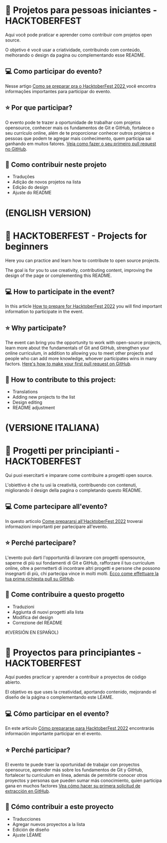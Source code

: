 # 🎃 Projetos para pessoas iniciantes - HACKTOBERFEST
Aqui você pode praticar e aprender como contribuir com projetos open source.

O objetivo é você usar a criatividade, contribuindo com conteúdo, melhorando o design da pagina ou complementando esse README.

## 💻 Como participar do evento?
Nesse artigo [Como se preparar pra o HacktoberFest 2022 ](https://dev.to/github/como-se-preparar-pra-o-hacktoberfest-2022-27ln) você encontra informações importantes para participar do evento.

## ⭐ Por que participar? 
O evento pode te trazer a oportunidade de trabalhar com projetos opensource, conhecer mais os fundamentos de Git e GitHub, fortalece o seu currículo online, além de te proporcionar conhecer outros projetos e pessoas que podem te agregar mais conhecimento, quem participa sai ganhando em muitos fatores.
[Veja como fazer o seu primeiro pull request no GitHub](https://www.youtube.com/watch?v=Du04jBWrv4A).

## 🎨 Como contribuir neste projeto
- Traduções
- Adição de novos projetos na lista
- Edição do design
- Ajuste do README

# (ENGLISH VERSION)
# 🎃 HACKTOBERFEST - Projects for beginners

Here you can practice and learn how to contribute to open source projects.

The goal is for you to use creativity, contributing content, improving the design of the page or complementing this README.

## 💻 How to participate in the event?

In this article [How to prepare for HacktoberFest 2022](https://dev.to/github/como-se-preparar-pra-o-hacktoberfest-2022-27ln) you will find important information to participate in the event.

## ⭐ Why participate?

The event can bring you the opportunity to work with open-source projects, learn more about the fundamentals of Git and GitHub, strengthen your online curriculum, in addition to allowing you to meet other projects and people who can add more knowledge, whoever participates wins in many factors. [Here's how to make your first pull request on GitHub](https://www.youtube.com/watch?v=Du04jBWrv4A).

## 🎨 How to contribute to this project:

- Translations
- Adding new projects to the list
- Design editing
- README adjustment

# (VERSIONE ITALIANA)
# 🎃 Progetti per principianti - HACKTOBERFEST

Qui puoi esercitarti e imparare come contribuire a progetti open source.

L'obiettivo è che tu usi la creatività, contribuendo con contenuti, migliorando il design della pagina o completando questo README.

## 💻 Come partecipare all'evento?
In questo articolo [Come prepararsi all'HacktoberFest 2022](https://dev.to/github/como-se-preparar-pra-o-hacktoberfest-2022-27ln) troverai informazioni importanti per partecipare all'evento.


## ⭐ Perché partecipare?
L'evento può darti l'opportunità di lavorare con progetti opensource, saperne di più sui fondamenti di Git e GitHub, rafforzare il tuo curriculum online, oltre a permetterti di incontrare altri progetti e persone che possono insegnarti di più, chi partecipa vince in molti molti. [Ecco come effettuare la tua prima richiesta pull su GitHub](https://www.youtube.com/watch?v=Du04jBWrv4A).


## 🎨 Come contribuire a questo progetto
- Traduzioni
- Aggiunta di nuovi progetti alla lista
- Modifica del design
- Correzione del README

#(VERSIÓN EN ESPAÑOL)
# 🎃 Proyectos para principiantes - HACKTOBERFEST
Aquí puedes practicar y aprender a contribuir a proyectos de código abierto.

El objetivo es que uses la creatividad, aportando contenido, mejorando el diseño de la página o complementando este LÉAME.

## 💻 Cómo participar en el evento?
En este artículo [Cómo prepararse para HacktoberFest 2022](https://dev.to/github/como-se-preparar-pra-o-hacktoberfest-2022-27ln) encontrarás información
importante participar en el evento.

## ⭐ Perché participar?
El evento te puede traer la oportunidad de trabajar con proyectos opensource, aprender más sobre los fundamentos de Git y GitHub, fortalecer tu currículum en línea, además de permitirte conocer otros proyectos y personas que pueden sumar más conocimiento, quien participa gana en muchos factores
[Vea cómo hacer su primera solicitud de extracción en GitHub](https://www.youtube.com/watch?v=Du04jBWrv4A).

## 🎨 Cómo contribuir a este proyecto
- Traducciones
- Agregar nuevos proyectos a la lista
- Edición de diseño
- Ajuste LÉAME
